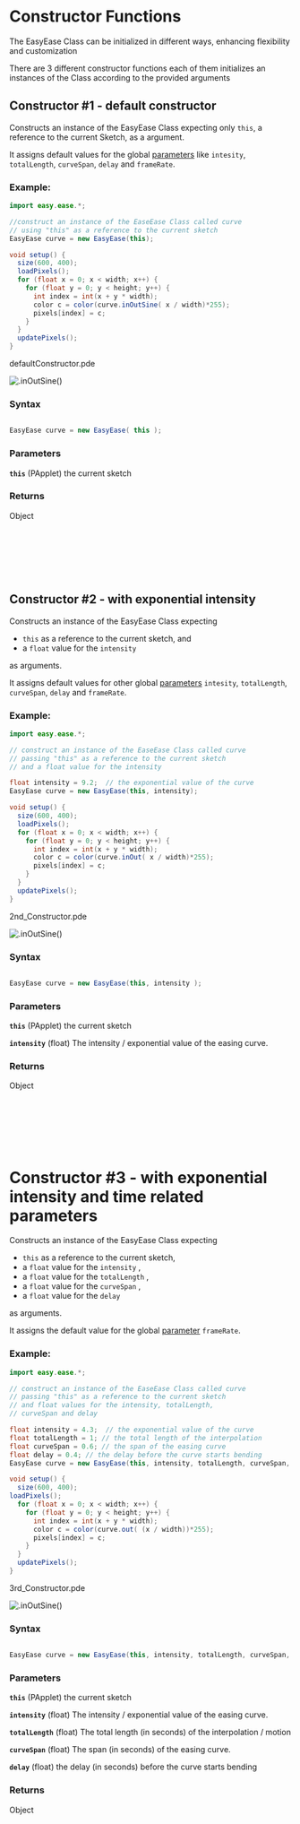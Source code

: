 # Constructor Functions

The EasyEase Class can be initialized in different ways, enhancing flexibility and customization

There are 3 different constructor functions  each of them initializes an instances of the Class according to the provided arguments 

## Constructor #1 - default constructor

Constructs an instance of the EasyEase Class expecting only ```this```, a reference to the current Sketch,  as a argument.

It assigns default values for the global [parameters](./globalParameters.md) like ```intesity```, ```totalLength```, ```curveSpan```, ```delay``` and ```frameRate```.


### Example:

```java
import easy.ease.*;

//construct an instance of the EaseEase Class called curve
// using "this" as a reference to the current sketch
EasyEase curve = new EasyEase(this);

void setup() {
  size(600, 400);
  loadPixels();
  for (float x = 0; x < width; x++) {
    for (float y = 0; y < height; y++) {
      int index = int(x + y * width);
      color c = color(curve.inOutSine( x / width)*255);
      pixels[index] = c;
    }
  }
  updatePixels();
}

```

<div class="exampleWindow">
  <div class="title">
      <div class="dot red"></div>
      <div class="dot amber"></div>
      <div class="dot green"></div>
        <p >defaultConstructor.pde</p>
  </div>

![.inOutSine()](./images/default_Constructor.jpg)

</div>


### Syntax

```java

EasyEase curve = new EasyEase( this );


```

### Parameters

**```this```** (PApplet) the current sketch


### Returns

Object

<br>
<br>
<br>
<br>
<br>


## Constructor #2 -  with exponential intensity

Constructs an instance of the EasyEase Class expecting

-  ```this``` as a reference to the current sketch, and 
- a  ```float``` value for the ```intensity``` 

as arguments.

It assigns default values for other global [parameters](./globalParameters.md) ```intesity```, ```totalLength```, ```curveSpan```, ```delay``` and ```frameRate```.


### Example:

```java
import easy.ease.*;

// construct an instance of the EaseEase Class called curve
// passing "this" as a reference to the current sketch
// and a float value for the intensity

float intensity = 9.2;  // the exponential value of the curve
EasyEase curve = new EasyEase(this, intensity);

void setup() {
  size(600, 400);
  loadPixels();
  for (float x = 0; x < width; x++) {
    for (float y = 0; y < height; y++) {
      int index = int(x + y * width);
      color c = color(curve.inOut( x / width)*255);
      pixels[index] = c;
    }
  }
  updatePixels();
}

```

<div class="exampleWindow">
  <div class="title">
      <div class="dot red"></div>
      <div class="dot amber"></div>
      <div class="dot green"></div>
        <p >2nd_Constructor.pde</p>
  </div>

![.inOutSine()](./images/2nd_Constructor.jpg)

</div>


### Syntax

```java

EasyEase curve = new EasyEase(this, intensity ); 


```
### Parameters

**```this```** (PApplet) the current sketch

**```intensity```** (float) The intensity / exponential value of the easing curve.

### Returns

Object

<br>
<br>
<br>
<br>
<br>


# Constructor #3  -  with exponential intensity and time related parameters

Constructs an instance of the EasyEase Class expecting 
- ```this``` as a reference to the current sketch,
- a ```float``` value for the ```intensity``` ,
-  a  ```float``` value for the ```totalLength``` ,
-  a  ```float``` value for the ```curveSpan``` ,
-  a  ```float``` value for the ```delay```

 as arguments.

 It assigns the  default value for the global [parameter](./globalParameters.md) ```frameRate```.


### Example:

```java
import easy.ease.*;

// construct an instance of the EaseEase Class called curve
// passing "this" as a reference to the current sketch
// and float values for the intensity, totalLength, 
// curveSpan and delay

float intensity = 4.3;  // the exponential value of the curve
float totalLength = 1; // the total length of the interpolation
float curveSpan = 0.6; // the span of the easing curve
float delay = 0.4; // the delay before the curve starts bending 
EasyEase curve = new EasyEase(this, intensity, totalLength, curveSpan, delay);

void setup() {
  size(600, 400);
loadPixels();
  for (float x = 0; x < width; x++) {
    for (float y = 0; y < height; y++) {
      int index = int(x + y * width);
      color c = color(curve.out( (x / width))*255);
      pixels[index] = c;
    }
  }
  updatePixels();
}

```

<div class="exampleWindow">
  <div class="title">
      <div class="dot red"></div>
      <div class="dot amber"></div>
      <div class="dot green"></div>
        <p >3rd_Constructor.pde</p>
  </div>

![.inOutSine()](./images/3rd_Constructor.jpg)

</div>


### Syntax

```java

EasyEase curve = new EasyEase(this, intensity, totalLength, curveSpan, delay); 


```
### Parameters

**```this```** (PApplet) the current sketch

**```intensity```** (float) The intensity / exponential value of the easing curve.

**```totalLength```** (float) The  total length (in seconds) of the interpolation / motion

**```curveSpan```** (float) The span (in seconds) of the easing curve.

**```delay```** (float) the delay (in seconds) before the curve starts bending

### Returns

Object

